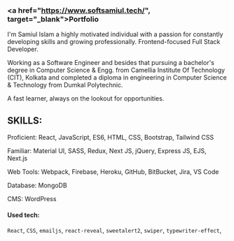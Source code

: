 ### <a href="https://www.softsamiul.tech/", target="_blank">Portfolio</a>

I'm Samiul Islam a highly motivated individual with a passion for constantly developing skills and growing professionally. Frontend-focused Full Stack Developer.

Working as a Software Engineer and besides that pursuing a bachelor's degree in Computer Science & Engg. from Camellia Institute Of Technology (CIT), Kolkata and completed a diploma in engineering in Computer Science & Technology from Dumkal Polytechnic.

A fast learner, always on the lookout for opportunities.

SKILLS:
--------
Proficient: React, JavaScript, ES6, HTML, CSS, Bootstrap, Tailwind CSS

Familiar: Material UI, SASS, Redux, Next JS, jQuery, Express JS, EJS, Next.js

Web Tools: Webpack, Firebase, Heroku, GitHub, BitBucket, Jira, VS Code

Database: MongoDB

CMS: WordPress

#### Used tech:
`React`,
`CSS`,
`emailjs`,
`react-reveal`,
`sweetalert2`,
`swiper`,
`typewriter-effect`,
